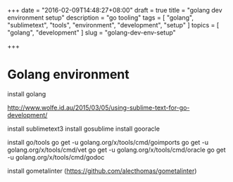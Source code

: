 +++
date = "2016-02-09T14:48:27+08:00"
draft = true
title = "golang dev environment setup"
description = "go tooling"
tags = [ "golang", "sublimetext", "tools", "environment", "development", "setup" ]
topics = [ "golang", "development" ]
slug = "golang-dev-env-setup"

+++

# Golang environment

install golang

http://www.wolfe.id.au/2015/03/05/using-sublime-text-for-go-development/

install sublimetext3
    install gosublime
    install gooracle

install go/tools
    go get -u golang.org/x/tools/cmd/goimports
    go get -u golang.org/x/tools/cmd/vet
    go get -u golang.org/x/tools/cmd/oracle
    go get -u golang.org/x/tools/cmd/godoc

install gometalinter (https://github.com/alecthomas/gometalinter)
